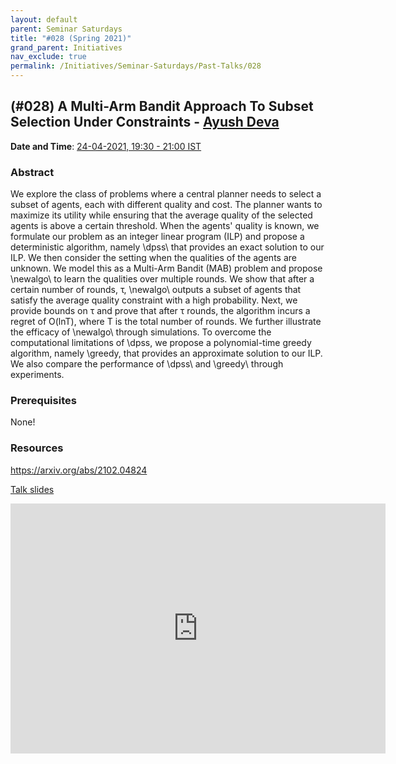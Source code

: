 ```yaml
---
layout: default
parent: Seminar Saturdays
title: "#028 (Spring 2021)"
grand_parent: Initiatives
nav_exclude: true
permalink: /Initiatives/Seminar-Saturdays/Past-Talks/028
---
```


(#028) **A Multi-Arm Bandit Approach To Subset Selection Under Constraints** - [Ayush Deva](https://www.linkedin.com/in/ayush-deva-310162111/)
------------

**Date and Time**: [24-04-2021, 19:30 - 21:00 IST](https://calendar.google.com/calendar/u/0/r/agenda/2021/4/24?eid=a2NmZ3FpYTZlZ2xlc2Fra2Y2YnN1N29iMmZfMjAyMTA0MjRUMTQwMDAwWiB2bmw5c2RxN29vZmlwaWJobzEzMnIyZTAyNEBn&ctz=Asia/Kolkata)

### Abstract
We explore the class of problems where a central planner needs to select a subset of agents, each with different quality and cost. The planner wants to maximize its utility while ensuring that the average quality of the selected agents is above a certain threshold. When the agents' quality is known, we formulate our problem as an integer linear program (ILP) and propose a deterministic algorithm, namely \dpss\ that provides an exact solution to our ILP.
We then consider the setting when the qualities of the agents are unknown. We model this as a Multi-Arm Bandit (MAB) problem and propose \newalgo\ to learn the qualities over multiple rounds. We show that after a certain number of rounds, τ, \newalgo\ outputs a subset of agents that satisfy the average quality constraint with a high probability. Next, we provide bounds on τ and prove that after τ rounds, the algorithm incurs a regret of O(lnT), where T is the total number of rounds. We further illustrate the efficacy of 	\newalgo\ through simulations.
To overcome the computational limitations of \dpss, we propose a polynomial-time greedy algorithm, namely \greedy, that provides an approximate solution to our ILP. We also compare the performance of \dpss\ and \greedy\ through experiments. 

### Prerequisites
None!

### Resources
https://arxiv.org/abs/2102.04824

[Talk slides](./slides_028.pdf)

<iframe width="600" height="400" src="https://www.youtube.com/watch?v=yQnGdkNhJQk" frameborder="0" allow="accelerometer; autoplay; clipboard-write; encrypted-media; gyroscope; picture-in-picture" allowfullscreen></iframe>


